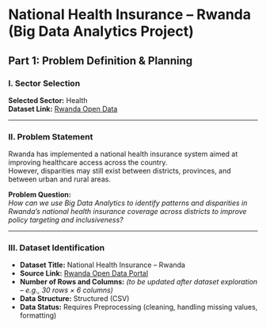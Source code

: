 # National Health Insurance – Rwanda (Big Data Analytics Project)

## Part 1: Problem Definition & Planning

### I. Sector Selection
**Selected Sector:** Health  
**Dataset Link:** [Rwanda Open Data](https://rwanda.opendataforafrica.org/?utm_source=chatgpt.com)

---

### II. Problem Statement
Rwanda has implemented a national health insurance system aimed at improving healthcare access across the country.  
However, disparities may still exist between districts, provinces, and between urban and rural areas.  

**Problem Question:**  
*How can we use Big Data Analytics to identify patterns and disparities in Rwanda’s national health insurance coverage across districts to improve policy targeting and inclusiveness?*

---

### III. Dataset Identification
- **Dataset Title:** National Health Insurance – Rwanda  
- **Source Link:** [Rwanda Open Data Portal](https://rwanda.opendataforafrica.org/?utm_source=chatgpt.com)  
- **Number of Rows and Columns:** *(to be updated after dataset exploration – e.g., 30 rows × 6 columns)*  
- **Data Structure:** Structured (CSV)  
- **Data Status:** Requires Preprocessing (cleaning, handling missing values, formatting)